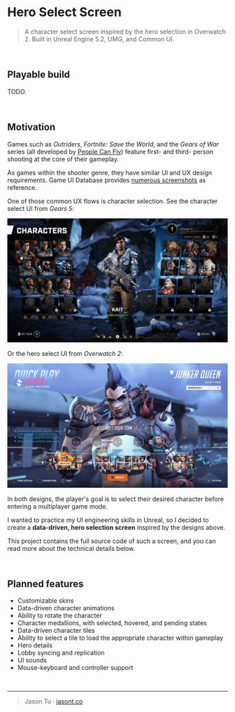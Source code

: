 # Hero Select Screen

> A character select screen inspired by the hero selection in Overwatch 2. Built in Unreal Engine 5.2, UMG, and Common UI.

<br />

## Playable build

TODO.

<br />

## Motivation

Games such as *Outriders*, *Fortnite: Save the World*, and the *Gears of War* series (all developed by [People Can Fly](https://en.wikipedia.org/wiki/People_Can_Fly)) feature first- and third- person shooting at the core of their gameplay.

As games within the shooter genre, they have similar UI and UX design requirements. Game UI Database provides [numerous screenshots](https://www.gameuidatabase.com/gameData.php?id=294) as reference.

One of those common UX flows is character selection. See the character select UI from *Gears 5*:

<img src="./Images/gears5.jpeg" alt="Gears 5 character select UI" width="600" />

Or the hero select UI from *Overwatch 2*:

<img src="./Images/overwatch2.webp" alt="Gears 5 character select UI" width="600" />

In both designs, the player's goal is to select their desired character before entering a multiplayer game mode.

I wanted to practice my UI engineering skills in Unreal, so I decided to create a **data-driven, hero selection screen** inspired by the designs above.

This project contains the full source code of such a screen, and you can read more about the technical details below.

<br />

## Planned features

* Customizable skins
* Data-driven character animations
* Ability to rotate the character
* Character medallions, with selected, hovered, and pending states
* Data-driven character tiles
* Ability to select a tile to load the appropriate character within gameplay
* Hero details
* Lobby syncing and replication
* UI sounds
* Mouse-keyboard and controller support

<br />

---

> Jason Tu · [jasont.co](https://jasont.co/)
